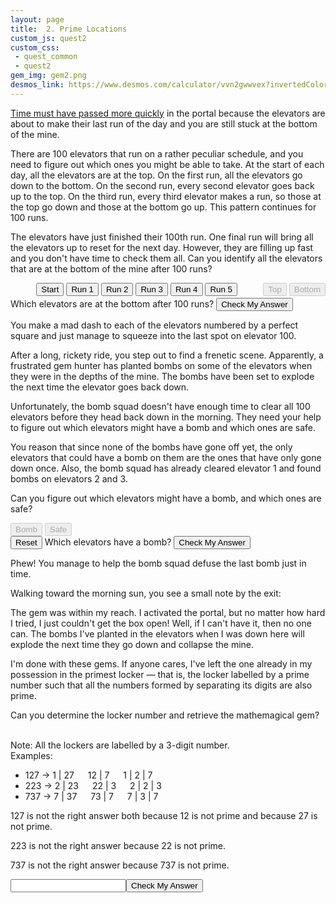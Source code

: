 ```yaml
---
layout: page
title:  2. Prime Locations
custom_js: quest2
custom_css: 
 - quest_common
 - quest2
gem_img: gem2.png
desmos_link: https://www.desmos.com/calculator/vvn2gwwvex?invertedColors=true
---
```


[Time must have passed more quickly](https://en.wikipedia.org/wiki/Time_dilation) in the portal because the elevators are about to make their last run of the day and you are still stuck at the bottom of the mine. 

There are 100 elevators that run on a rather peculiar schedule, and you need to figure out which ones you might be able to take. At the start of each day, all the elevators are at the top. On the first run, all the elevators go down to the bottom. On the second run, every second elevator goes back up to the top. On the third run, every third elevator makes a run, so those at the top go down and those at the bottom go up. This pattern continues for 100 runs.

The elevators have just finished their 100th run. One final run will bring all the elevators up to reset for the next day. However, they are filling up fast and you don't have time to check them all. Can you identify all the elevators that are at the bottom of the mine after 100 runs?

<div id="exbtns-wrapper" style="display: flex; margin: 1em 0 3px;">
    <div id="exbtns" style="margin: 0 auto 0;">
        <button id="0" class="noselect">Start</button>
        <button id="1" class="noselect">Run 1</button>
        <button id="2" class="noselect">Run 2</button>
        <button id="3" class="noselect">Run 3</button>
        <button id="4" class="noselect">Run 4</button>
        <button id="5" class="noselect">Run 5</button>
    </div>
    <div class="instructions-wrapper">
        <div class="instructions legend">
            <button class="top" disabled="true">Top</button>
            <button class="bot" disabled="true">Bottom</button>
        </div>
    </div>
</div>
<div id="elevators" class="elevators noselect"></div>

<div class="wrapper">
    <div class="messages">
        <span id="elevator-feedback" class="instructions">Which elevators are at the bottom after 100 runs?</span>
        <button id="check-elevators" class="noselect">Check My Answer</button>
    </div>
</div>

<div id="part2">
<p>
You make a mad dash to each of the elevators numbered by a perfect square and just manage to squeeze into the last spot on elevator 100.
</p>
<p>
After a long, rickety ride, you step out to find a frenetic scene. Apparently, a frustrated gem hunter has planted bombs on some of the elevators when they were in the depths of the mine. The bombs have been set to explode the next time the elevator goes back down.
</p>
<p>
Unfortunately, the bomb squad doesn't have enough time to clear all 100 elevators before they head back down in the morning. They need your help to figure out which elevators might have a bomb and which ones are safe.
</p>
<p>
You reason that since none of the bombs have gone off yet, the only elevators that could have a bomb on them are the ones that have only gone down once. Also, the bomb squad has already cleared elevator 1 and found bombs on elevators 2 and 3.
</p>
<p>
Can you figure out which elevators might have a bomb, and which ones are safe?
</p>

<div class="instructions-wrapper">
    <div class="instructions legend">
        <button class="bomb" disabled="true">Bomb</button>
        <button class="safe" disabled="true">Safe</button>
    </div>
</div>
<div id="elevators2" class="elevators noselect"></div>

<div class="wrapper">
    <div class="messages2">
        <button id="reset" class="noselect">Reset</button>
        <span id="elevator2-feedback" class="instructions">Which elevators have a bomb?</span>
        <button id="check-elevators" class="noselect">Check My Answer</button>
    </div>
</div>
</div>

<div id="part3">
<p>
Phew! You manage to help the bomb squad defuse the last bomb just in time.
</p>
<p>
Walking toward the morning sun, you see a small note by the exit:
</p>
<div class="note">
    <p>
    The gem was within my reach. I activated the portal, but no matter how hard I tried, I just couldn't get the box open! Well, if I can't have it, then no one can. The bombs I've planted in the elevators when I was down here will explode the next time they go down and collapse the mine. 
    </p>
    <p>
    I'm done with these gems. If anyone cares, I've left the one already in my possession in the primest locker &mdash; that is, the locker labelled by a prime number such that all the numbers formed by separating its digits are also prime.
    </p>
</div>
<p>
    Can you determine the locker number and retrieve the mathemagical gem?
</p>
<br>
Note: All the lockers are labelled by a 3-digit number.
<br>
Examples:
<ul>
    <li>127 &rarr; 1 | 27 &emsp; 12 | 7 &emsp; 1 | 2 | 7</li>
    <li>223 &rarr; 2 | 23 &emsp; 22 | 3 &emsp; 2 | 2 | 3</li>
    <li>737 &rarr; 7 | 37 &emsp; 73 | 7 &emsp; 7 | 3 | 7</li>
</ul>
<p>
127 is not the right answer both because 12 is not prime and because 27 is not prime.
</p>
<p>
223 is not the right answer because 22 is not prime.
</p>
<p>
737 is not the right answer because 737 is not prime.
</p>

<div class="number-input">
    <input type="number"><button id="part3-input" class="noselect">Check My Answer</button>
</div>
</div>
